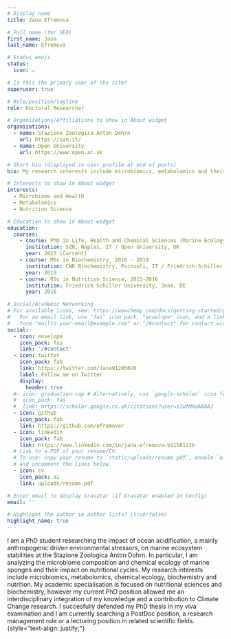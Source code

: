 ```yaml
---
# Display name
title: Jana Efremova

# Full name (for SEO)
first_name: Jana
last_name: Efremova

# Status emoji
status:
  icon: ☕️

# Is this the primary user of the site?
superuser: true

# Role/position/tagline
role: Doctoral Researcher

# Organizations/Affiliations to show in About widget
organizations:
  - name: Stazione Zoologica Anton Dohrn
    url: https://szn.it/
  - name: Open University
    url: https://www.open.ac.uk

# Short bio (displayed in user profile at end of posts)
bio: My research interests include microbiomics, metabolomics and their impact on organismal health.

# Interests to show in About widget
interests:
  - Microbiome and Health
  - Metabolomics
  - Nutrition Science

# Education to show in About widget
education:
  courses:
    - course: PhD in Life, Health and Chemical Sciences (Marine Ecology)
      institution: SZN, Naples, IT / Open University, UK
      year: 2023 (Current)
    - course: MSc in Biochemistry, 2016 - 2019
      institution: CNR Biochemistry, Pozzuoli, IT / Friedrich-Schiller University, Jena, DE
      year: 2019
    - course: BSc in Nutrition Science, 2013-2016
      institution: Friedrich Schiller University, Jena, DE
      year: 2016

# Social/Academic Networking
# For available icons, see: https://wowchemy.com/docs/getting-started/page-builder/#icons
#   For an email link, use "fas" icon pack, "envelope" icon, and a link in the
#   form "mailto:your-email@example.com" or "/#contact" for contact widget.
social:
  - icon: envelope
    icon_pack: fas
    link: '/#contact'
  - icon: twitter
    icon_pack: fab
    link: https://twitter.com/Jana91205020
    label: Follow me on Twitter
    display:
      header: true
  #- icon: graduation-cap # Alternatively, use `google-scholar` icon from `ai` icon pack
  #  icon_pack: fas
  #  link: https://scholar.google.co.uk/citations?user=sIwtMXoAAAAJ
  - icon: github
    icon_pack: fab
    link: https://github.com/efremover
  - icon: linkedin
    icon_pack: fab
    link: https://www.linkedin.com/in/jana-efremova-b11b8122b
  # Link to a PDF of your resume/CV.
  # To use: copy your resume to `static/uploads/resume.pdf`, enable `ai` icons in `params.yaml`,
  # and uncomment the lines below.
  - icon: cv
    icon_pack: ai
    link: uploads/resume.pdf

# Enter email to display Gravatar (if Gravatar enabled in Config)
email: ''

# Highlight the author in author lists? (true/false)
highlight_name: true
---
```


I am a PhD student researching the impact of ocean acidification, a mainly anthropogenic driven environmental stressors, on marine ecosystem stabilities at the Stazione Zoologica Anton Dohrn. In particular, I am analyzing the microbiome composition and chemical ecology of marine sponges and their impact on nutritional cycles. My research interests include microbiomics, metabolomics, chemical ecology, biochemistry and nutrition. My academic specialisation is focused on nutritional sciences and biochemistry, however my current PhD position allowed me an interdisciplinary integration of my knowledge and a contribution to Climate Change research. I succesfully defended my PhD thesis in my viva examination and I am currently searching a PostDoc position, a research management role or a lecturing position in related scientific fields.
{style="text-align: justify;"}
